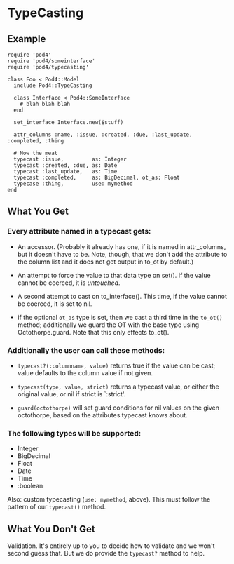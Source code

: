 TypeCasting
===========

Example
-------

```
require 'pod4'
require 'pod4/someinterface'
require 'pod4/typecasting'

class Foo < Pod4::Model
  include Pod4::TypeCasting

  class Interface < Pod4::SomeInterface
    # blah blah blah
  end

  set_interface Interface.new($stuff)

  attr_columns :name, :issue, :created, :due, :last_update, :completed, :thing

  # Now the meat
  typecast :issue,         as: Integer
  typecast :created, :due, as: Date
  typecast :last_update,   as: Time
  typecast :completed,     as: BigDecimal, ot_as: Float
  typecase :thing,         use: mymethod
end
```

What You Get
------------

### Every attribute named in a typecast gets:

* An accessor. (Probably it already has one, if it is named in attr_columns, but it doesn't have to
  be. Note, though, that we don't add the attribute to the column list and it does not get output
  in to_ot by default.)

* An attempt to force the value to that data type on set().  If the value cannot be coerced, it is
  *untouched*. 

* A second attempt to cast on to_interface(). This time, if the value cannot be coerced, it is set
  to nil.

* if the optional `ot_as` type is set, then we cast a third time in the `to_ot()` method;
  additionally we guard the OT with the base type using Octothorpe.guard. Note that this only
  effects to_ot().

### Additionally the user can call these methods:

* `typecast?(:columnname, value)` returns true if the value can be cast; value defaults to the
  column value if not given.

* `typecast(type, value, strict)` returns a typecast value, or either the original value, or nil if
  strict is `:strict'.  

* `guard(octothorpe)` will set guard conditions for nil values on the given octothorpe, based on
  the attributes typecast knows about.

### The following types will be supported:

* Integer
* BigDecimal
* Float
* Date
* Time
* :boolean

Also: custom typecasting (`use: mymethod`, above). This must follow the pattern of our `typecast()`
method.


What You Don't Get
------------------

Validation. It's entirely up to you to decide how to validate and we won't second guess that.  But
we do provide the `typecast?` method to help.

